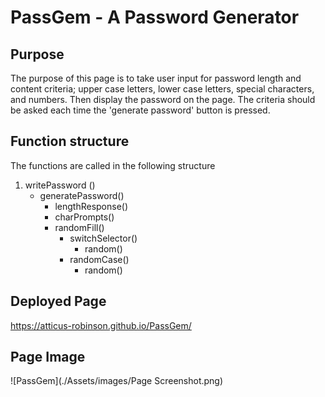 # PassGem - A Password Generator

## Purpose

The purpose of this page is to take user input for password length and content criteria; upper case letters, lower case letters, special characters, and numbers. Then display the password on the page. The criteria should be asked each time the 'generate password' button is pressed.

## Function structure

The functions are called in the following structure

1. writePassword ()
    - generatePassword()
        - lengthResponse()
        - charPrompts()
        - randomFill()
            - switchSelector()
                - random()
            - randomCase()
                - random()

## Deployed Page

https://atticus-robinson.github.io/PassGem/

## Page Image

![PassGem](./Assets/images/Page Screenshot.png)